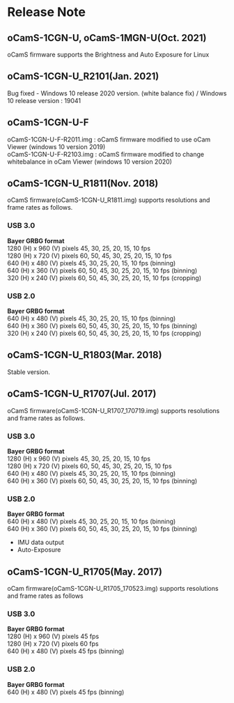 # Release Note

## oCamS-1CGN-U, oCamS-1MGN-U(Oct. 2021)
oCamS firmware supports the Brightness and Auto Exposure for Linux

## oCamS-1CGN-U_R2101(Jan. 2021)
Bug fixed - Windows 10 release 2020 version. (white balance fix) / Windows 10 release version : 19041


## oCamS-1CGN-U-F
oCamS-1CGN-U-F-R2011.img : oCamS firmware modified to use oCam Viewer (windows 10 version 2019)</br>
oCamS-1CGN-U-F-R2103.img : oCamS firmware modified to change whitebalance in oCam Viewer (windows 10 version 2020)


## oCamS-1CGN-U_R1811(Nov. 2018)
oCamS firmware(oCamS-1CGN-U_R1811.img) supports resolutions and frame rates as follows.</br>

### USB 3.0
**Bayer GRBG format**</br>
1280 (H) x 960 (V) pixels 45, 30, 25, 20, 15, 10 fps </br>
1280 (H) x 720 (V) pixels 60, 50, 45, 30, 25, 20, 15, 10 fps</br>
640 (H) x 480 (V) pixels 45, 30, 25, 20, 15, 10 fps (binning)</br>
640 (H) x 360 (V) pixels 60, 50, 45, 30, 25, 20, 15, 10 fps (binning)</br>
320 (H) x 240 (V) pixels 60, 50, 45, 30, 25, 20, 15, 10 fps (cropping)</br>

### USB 2.0
**Bayer GRBG format**</br>
640 (H) x 480 (V) pixels 45, 30, 25, 20, 15, 10 fps (binning)</br>
640 (H) x 360 (V) pixels 60, 50, 45, 30, 25, 20, 15, 10 fps (binning)</br>
320 (H) x 240 (V) pixels 60, 50, 45, 30, 25, 20, 15, 10 fps (cropping)</br>

## oCamS-1CGN-U_R1803(Mar. 2018)
Stable version.</br>

## oCamS-1CGN-U_R1707(Jul. 2017)
oCamS firmware(oCamS-1CGN-U_R1707_170719.img) supports resolutions and frame rates as follows.</br>
### USB 3.0
**Bayer GRBG format**</br>
1280 (H) x  960 (V) pixels   45, 30, 25, 20, 15, 10  fps </br>
1280 (H) x  720 (V) pixels   60, 50, 45, 30, 25, 20, 15, 10  fps</br>
 640 (H) x  480 (V) pixels   45, 30, 25, 20, 15, 10  fps (binning)</br>
 640 (H) x  360 (V) pixels   60, 50, 45, 30, 25, 20, 15, 10  fps (binning)</br>

### USB 2.0
**Bayer GRBG format**</br>
 640 (H) x  480 (V) pixels   45, 30, 25, 20, 15, 10  fps (binning)</br>
 640 (H) x  360 (V) pixels   60, 50, 45, 30, 25, 20, 15, 10  fps (binning)</br>
 
- IMU data output
- Auto-Exposure

## oCamS-1CGN-U_R1705(May. 2017)
oCam firmware(oCamS-1CGN-U_R1705_170523.img) supports resolutions and frame rates as follows
### USB 3.0
**Bayer GRBG format**</br>
1280 (H) x 960 (V) pixels   45  fps</br>
1280 (H) x 720 (V) pixels   60  fps</br>
 640 (H) x 480 (V) pixels   45  fps (binning)</br>

### USB 2.0
**Bayer GRBG format**</br>
 640 (H) x 480 (V) pixels   45  fps (binning)</br>
